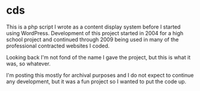 # cds
This is a php script I wrote as a content display system before I started using WordPress. Development of this project started in 2004 for a high school project and continued through 2009 being used in many of the professional contracted websites I coded.

Looking back I'm not fond of the name I gave the project, but this is what it was, so whatever.

I'm posting this mostly for archival purposes and I do not expect to continue any development, but it was a fun project so I wanted to put the code up.